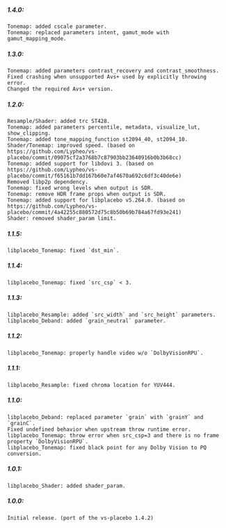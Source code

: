 ##### 1.4.0:
    Tonemap: added cscale parameter.
    Tonemap: replaced parameters intent, gamut_mode with gamut_mapping_mode.

##### 1.3.0:
    Tonemap: added parameters contrast_recovery and contrast_smoothness.
    Fixed crashing when unsupported Avs+ used by explicitly throwing error.
    Changed the required Avs+ version.

##### 1.2.0:
    Resample/Shader: added trc ST428.
    Tonemap: added parameters percentile, metadata, visualize_lut, show_clipping.
    Tonemap: added tone_mapping_function st2094_40, st2094_10.
    Shader/Tonemap: improved speed. (based on https://github.com/Lypheo/vs-placebo/commit/09075cf2a3768b7c87903bb23640916b0b3b68cc)
    Tonemap: added support for libdovi 3. (based on https://github.com/Lypheo/vs-placebo/commit/f65161b7dd167b60e7af4670a692c6df3c40de6e)
    Removed libp2p dependency.
    Tonemap: fixed wrong levels when output is SDR.
    Tonemap: remove HDR frame props when output is SDR.
    Tonemap: added support for libplacebo v5.264.0. (based on https://github.com/Lypheo/vs-placebo/commit/4a42255c880572d75c8b50b69b784a67fd93e241)
    Shader: removed shader_param limit.

##### 1.1.5:
    libplacebo_Tonemap: fixed `dst_min`.

##### 1.1.4:
    libplacebo_Tonemap: fixed `src_csp` < 3.

##### 1.1.3:
    libplacebo_Resample: added `src_width` and `src_height` parameters.
    libplacebo_Deband: added `grain_neutral` parameter.

##### 1.1.2:
    libplacebo_Tonemap: properly handle video w/o `DolbyVisionRPU`.

##### 1.1.1:
    libplacebo_Resample: fixed chroma location for YUV444.

##### 1.1.0:
    libplacebo_Deband: replaced parameter `grain` with `grainY` and `grainC`.
    Fixed undefined behavior when upstream throw runtime error.
    libplacebo_Tonemap: throw error when src_csp=3 and there is no frame property `DolbyVisionRPU`.
    libplacebo_Tonemap: fixed black point for any Dolby Vision to PQ conversion.

##### 1.0.1:
    libplacebo_Shader: added shader_param.

##### 1.0.0:
    Initial release. (port of the vs-placebo 1.4.2)
